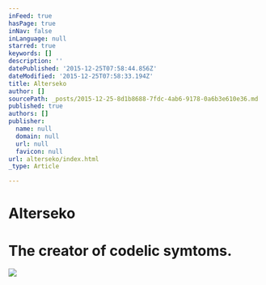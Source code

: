 ```yaml
---
inFeed: true
hasPage: true
inNav: false
inLanguage: null
starred: true
keywords: []
description: ''
datePublished: '2015-12-25T07:58:44.856Z'
dateModified: '2015-12-25T07:58:33.194Z'
title: Alterseko
author: []
sourcePath: _posts/2015-12-25-8d1b8688-7fdc-4ab6-9178-0a6b3e610e36.md
published: true
authors: []
publisher:
  name: null
  domain: null
  url: null
  favicon: null
url: alterseko/index.html
_type: Article

---
```

# Alterseko

# The creator of codelic symtoms.
![](https://s3-us-west-2.amazonaws.com/the-grid-img/p/d61c2ee72bf03a657d3dc6fd0e77a52dac17b015.jpg)